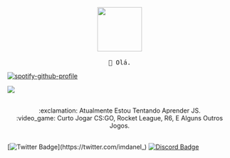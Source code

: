 <p align="center">
  <img src="https://cdn.discordapp.com/attachments/759159585365295169/759166058455105556/FOS.gif" width="100px">
   <br><br>
  <samp>
    👋 Olá.
  </samp>
</p> 
  
[![spotify-github-profile](https://spotify-github-profile.vercel.app/api/view?uid=22ajhqjl6t3w3vrehn4cgz5pi&cover_image=true&theme=novatorem)](https://github.com/Im-Danel)

<a href="https://discordbotlist.com/bots/724787832471945358"><img src="https://discordbotlist.com/api/v1/bots/724787832471945358/widget"></a>
  
<p align="center">
  <br>:exclamation: Atualmente Estou Tentando Aprender JS.
  <br>:video_game: Curto Jogar CS:GO, Rocket League, R6, E Alguns Outros Jogos.
  <br><br>
</p>

[![Twitter Badge](https://img.shields.io/badge/-Twitter-FFA568?style=flat-rounded&labelColor=FFA568&logo=twitter&logoColor=202020&link=https://twitter.com/imdanel_)](https://twitter.com/imdanel_) 
[![Discord Badge](https://img.shields.io/badge/-Discord-121419?style=flat-square&logo=Discord&logoColor=4ED4FF&link=https://discord.gg/SUYfBgE)](https://discord.gg/SUYfBgE)
